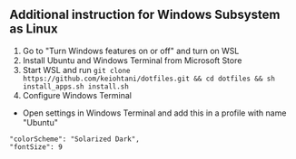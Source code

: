 ## Additional instruction for Windows Subsystem as Linux
1. Go to "Turn Windows features on or off" and turn on WSL
2. Install Ubuntu and Windows Terminal from Microsoft Store
3. Start WSL and run 
`git clone https://github.com/keiohtani/dotfiles.git && cd dotfiles && sh install_apps.sh install.sh`
4. Configure Windows Terminal
- Open settings in Windows Terminal and add this in a profile with name "Ubuntu"
```
"colorScheme": "Solarized Dark",
"fontSize": 9
```
